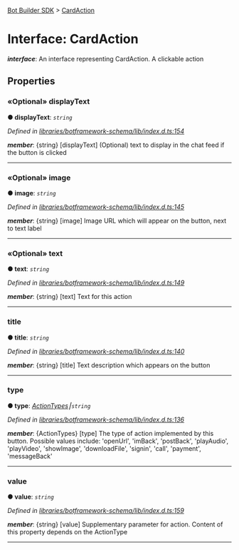 [Bot Builder SDK](../README.md) > [CardAction](../interfaces/botbuilder.cardaction.md)



# Interface: CardAction

*__interface__*: An interface representing CardAction. A clickable action



## Properties
<a id="displaytext"></a>

### «Optional» displayText

**●  displayText**:  *`string`* 

*Defined in [libraries/botframework-schema/lib/index.d.ts:154](https://github.com/Microsoft/botbuilder-js/blob/f596b7c/libraries/botframework-schema/lib/index.d.ts#L154)*


*__member__*: {string} [displayText] (Optional) text to display in the chat feed if the button is clicked





___

<a id="image"></a>

### «Optional» image

**●  image**:  *`string`* 

*Defined in [libraries/botframework-schema/lib/index.d.ts:145](https://github.com/Microsoft/botbuilder-js/blob/f596b7c/libraries/botframework-schema/lib/index.d.ts#L145)*


*__member__*: {string} [image] Image URL which will appear on the button, next to text label





___

<a id="text"></a>

### «Optional» text

**●  text**:  *`string`* 

*Defined in [libraries/botframework-schema/lib/index.d.ts:149](https://github.com/Microsoft/botbuilder-js/blob/f596b7c/libraries/botframework-schema/lib/index.d.ts#L149)*


*__member__*: {string} [text] Text for this action





___

<a id="title"></a>

###  title

**●  title**:  *`string`* 

*Defined in [libraries/botframework-schema/lib/index.d.ts:140](https://github.com/Microsoft/botbuilder-js/blob/f596b7c/libraries/botframework-schema/lib/index.d.ts#L140)*


*__member__*: {string} [title] Text description which appears on the button





___

<a id="type"></a>

###  type

**●  type**:  *[ActionTypes](../enums/botbuilder.actiontypes.md)⎮`string`* 

*Defined in [libraries/botframework-schema/lib/index.d.ts:136](https://github.com/Microsoft/botbuilder-js/blob/f596b7c/libraries/botframework-schema/lib/index.d.ts#L136)*


*__member__*: {ActionTypes} [type] The type of action implemented by this button. Possible values include: 'openUrl', 'imBack', 'postBack', 'playAudio', 'playVideo', 'showImage', 'downloadFile', 'signin', 'call', 'payment', 'messageBack'





___

<a id="value"></a>

###  value

**●  value**:  *`string`* 

*Defined in [libraries/botframework-schema/lib/index.d.ts:159](https://github.com/Microsoft/botbuilder-js/blob/f596b7c/libraries/botframework-schema/lib/index.d.ts#L159)*


*__member__*: {string} [value] Supplementary parameter for action. Content of this property depends on the ActionType





___


